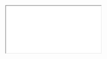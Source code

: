  <div class="embed-responsive embed-responsive-16by9 text-center">
      <iframe class="embed-responsive-item" src="./cv/Project.mp4" allowfullscreen></iframe>
  </div>
